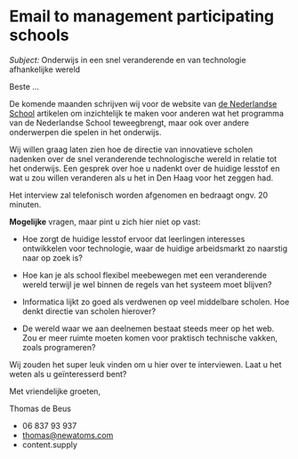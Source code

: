 # Email to management participating schools

*Subject:* Onderwijs in een snel veranderende en van technologie afhankelijke wereld

Beste ...

De komende maanden schrijven wij voor de website van [de Nederlandse School](http://www.denederlandseschool.nl/) artikelen om inzichtelijk te maken voor anderen wat het programma van de Nederlandse School teweegbrengt, maar ook over andere onderwerpen die spelen in het onderwijs.

Wij willen graag laten zien hoe de directie van innovatieve scholen nadenken over de snel veranderende technologische wereld in relatie tot het onderwijs. Een gesprek over hoe u nadenkt over de huidige lesstof en wat u zou willen veranderen als u het in Den Haag voor het zeggen had.

Het interview zal telefonisch worden afgenomen en bedraagt ongv. 20 minuten.

**Mogelijke** vragen, maar pint u zich hier niet op vast:

* Hoe zorgt de huidige lesstof ervoor dat leerlingen interesses ontwikkelen voor technologie, waar de huidige arbeidsmarkt zo naarstig naar op zoek is?

* Hoe kan je als school flexibel meebewegen met een veranderende wereld terwijl je wel binnen de regels van het systeem moet blijven?

* Informatica lijkt zo goed als verdwenen op veel middelbare scholen. Hoe denkt directie van scholen hierover?

* De wereld waar we aan deelnemen bestaat steeds meer op het web. Zou er meer ruimte moeten komen voor praktisch technische vakken, zoals programeren?

Wij zouden het super leuk vinden om u hier over te interviewen. Laat u het weten als u geïnteresserd bent?  

Met vriendelijke groeten,

Thomas de Beus

* 06 837 93 937
* thomas@newatoms.com
* content.supply

